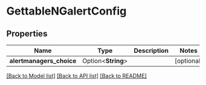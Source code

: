 # GettableNGalertConfig

## Properties

Name | Type | Description | Notes
------------ | ------------- | ------------- | -------------
**alertmanagers_choice** | Option<**String**> |  | [optional]

[[Back to Model list]](../README.md#documentation-for-models) [[Back to API list]](../README.md#documentation-for-api-endpoints) [[Back to README]](../README.md)


